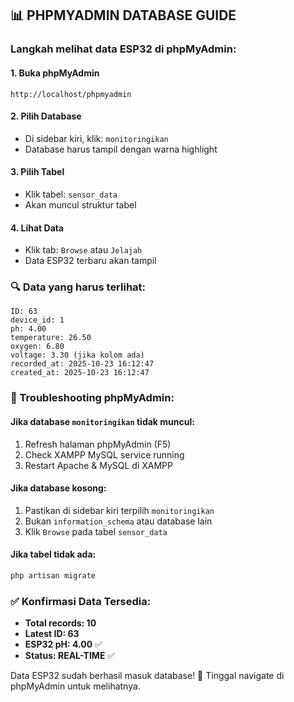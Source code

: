 ## 📊 PHPMYADMIN DATABASE GUIDE

### Langkah melihat data ESP32 di phpMyAdmin:

#### 1. Buka phpMyAdmin

```
http://localhost/phpmyadmin
```

#### 2. Pilih Database

-   Di sidebar kiri, klik: `monitoringikan`
-   Database harus tampil dengan warna highlight

#### 3. Pilih Tabel

-   Klik tabel: `sensor_data`
-   Akan muncul struktur tabel

#### 4. Lihat Data

-   Klik tab: `Browse` atau `Jelajah`
-   Data ESP32 terbaru akan tampil

### 🔍 Data yang harus terlihat:

```
ID: 63
device_id: 1
ph: 4.00
temperature: 26.50
oxygen: 6.80
voltage: 3.30 (jika kolom ada)
recorded_at: 2025-10-23 16:12:47
created_at: 2025-10-23 16:12:47
```

### 🚨 Troubleshooting phpMyAdmin:

#### Jika database `monitoringikan` tidak muncul:

1. Refresh halaman phpMyAdmin (F5)
2. Check XAMPP MySQL service running
3. Restart Apache & MySQL di XAMPP

#### Jika database kosong:

1. Pastikan di sidebar kiri terpilih `monitoringikan`
2. Bukan `information_schema` atau database lain
3. Klik `Browse` pada tabel `sensor_data`

#### Jika tabel tidak ada:

```bash
php artisan migrate
```

### ✅ Konfirmasi Data Tersedia:

-   **Total records: 10**
-   **Latest ID: 63**
-   **ESP32 pH: 4.00** ✅
-   **Status: REAL-TIME** ✅

Data ESP32 sudah berhasil masuk database! 🎉
Tinggal navigate di phpMyAdmin untuk melihatnya.
